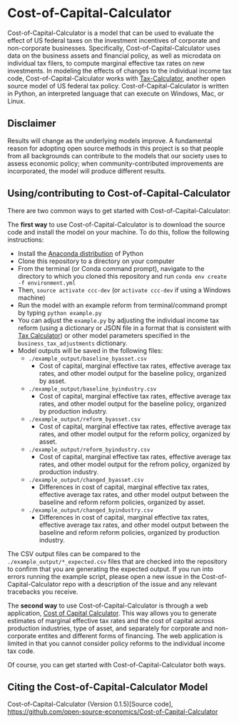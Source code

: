 # Cost-of-Capital-Calculator
Cost-of-Capital-Calculator is a model that can be used to evaluate the effect of US federal taxes on the investment incentives of corporate and non-corporate businesses.  Specifically, Cost-of-Capital-Calculator uses data on the business assets and financial policy, as well as microdata on individual tax filers, to compute marginal effective tax rates on new investments.  In modeling the effects of changes to the individual income tax code, Cost-of-Capital-Calculator works with [Tax-Calculator](https://github.com/open-source-economics/tax-calculator), another open source model of US federal tax policy.  Cost-of-Capital-Calculator is written in Python, an interpreted language that can execute on Windows, Mac, or Linux.

## Disclaimer
Results will change as the underlying models improve. A fundamental reason for adopting open source methods in this project is so that people from all backgrounds can contribute to the models that our society uses to assess economic policy; when community-contributed improvements are incorporated, the model will produce different results.


## Using/contributing to Cost-of-Capital-Calculator

There are two common ways to get started with Cost-of-Capital-Calculator:

The **first way** to use Cost-of-Capital-Calculator is to download the source code and install the model on your machine.  To do this, follow the following instructions:
* Install the [Anaconda distribution](https://www.anaconda.com/distribution/) of Python
* Clone this repository to a directory on your computer
* From the terminal (or Conda command prompt), navigate to the directory to which you cloned this repository and run `conda env create -f environment.yml`
* Then, `source activate ccc-dev` (or `activate ccc-dev` if using a Windows machine)
* Run the model with an example reform from terminal/command prompt by typing `python example.py`
* You can adjust the `example.py` by adjusting the individual income tax reform (using a dictionary or JSON file in a format that is consistent with [Tax Calculator](https://github.com/open-source-economics/Tax-Calculator)) or other model parameters specified in the `business_tax_adjustments` dictionary.
* Model outputs will be saved in the following files:
  * `./example_output/baseline_byasset.csv`
    * Cost of capital, marginal effective tax rates, effective average tax rates, and other model output for the baseline policy, organized by asset.
  * `./example_output/baseline_byindustry.csv`
    * Cost of capital, marginal effective tax rates, effective average tax rates, and other model output for the baseline policy, organized by production industry.
  * `./example_output/reform_byasset.csv`
    * Cost of capital, marginal effective tax rates, effective average tax rates, and other model output for the reform policy, organized by asset.
  * `./example_output/reform_byindustry.csv`
    * Cost of capital, marginal effective tax rates, effective average tax rates, and other model output for the refrom policy, organized by production industry.
  * `./example_output/changed_byasset.csv`
    * Differences in cost of capital, marginal effective tax rates, effective average tax rates, and other model output between the baseline and reform reform policies, organized by asset.
  * `./example_output/changed_byindustry.csv`
    * Differences in cost of capital, marginal effective tax rates, effective average tax rates, and other model output between the baseline and reform reform policies, organized by production industry.

The CSV output files can be compared to the `./example_output/*_expected.csv` files that are checked into the repository to confirm that you are generating the expected output.  If you run into errors running the example script, please open a new issue in the Cost-of-Capital-Calculator repo with a description of the issue and any relevant tracebacks you receive.


The **second way** to use Cost-of-Capital-Calculator is through a web
application, [Cost of Capital Calculator](http://www.ospc.org/ccc).  This way
allows you to generate estimates of marginal effective tax rates and the cost of capital
across production industries, type of asset, and separately for corporate and non-corporate
entites and different forms of financing.  The web application is limited in that you cannot consider policy reforms to the individual income tax code.

Of course, you can get started with Cost-of-Capital-Calculator both ways.

## Citing the Cost-of-Capital-Calculator Model
Cost-of-Capital-Calculator (Version 0.1.5)[Source code], https://github.com/open-source-economics/Cost-of-Capital-Calculator
